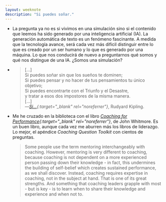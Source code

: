 ```yaml
---
layout: weeknote
description: "Si puedes soñar."
---
```


- La pregunta ya no es si vivimos en una simulación sino si el contenido que
  leemos ha sido generado por una inteligencia artificial (IA). La generación
  automática de texto es un fenómeno fascinante. A medida que la tecnología
  avance, será cada vez más difícil distinguir entre lo que es creado por un ser
  humano y lo que es generado por una máquina. Lo que nos conducirá de nuevo a
  preguntarnos qué somos y qué nos distingue de una IA. ¿Somos una simulación?


- > [...]  
  > Si puedes soñar sin que los sueños te dominen;  
  > Si puedes pensar y no hacer de tus pensamientos tu único objetivo;  
  > Si puedes encontrarte con el Triunfo y el Desastre,  
  > y tratar a esos dos impostores de la misma manera.  
  > [...]  
  > —*[Si…][1]{:target="_blank" rel="noreferrer"}*, Rudyard Kipling.


- Me he cruzado en la biblioteca con el libro *[Coaching for
  Performance][2]{:target="_blank" rel="noreferrer"}*, de John Whitmore. Es un
  buen libro, aunque cada vez me aburren más los libros de liderazgo. Lo mejor,
  el apéndice *Coaching Question Toolkit* con cientos de preguntas.

  > Some people use the term mentoring interchangeably with coaching. However,
    mentoring is very different to coaching, because coaching is not dependent
    on a more experienced person passing down their knowledge - in fact, this
    undermines the building of self-belief which creates sustained performance,
    as we shall discover. Instead, coaching requires expertise in coaching, not
    in the subject at hand. That is one of its great strengths. And something
    that coaching leaders grapple with most - but is key - is to learn when to
    share their knowledge and experience and when not to.


[1]: https://es.wikipedia.org/wiki/Si..._(Kipling)
[2]: https://www.goodreads.com/book/show/33785127-coaching-for-performance
